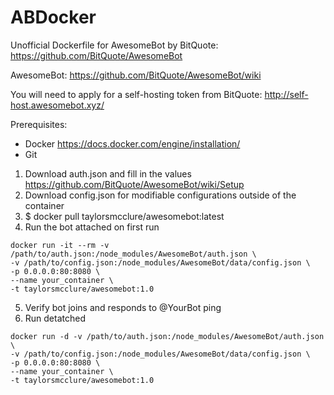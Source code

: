 # ABDocker
Unofficial Dockerfile for AwesomeBot by BitQuote: https://github.com/BitQuote/AwesomeBot

AwesomeBot: https://github.com/BitQuote/AwesomeBot/wiki

You will need to apply for a self-hosting token from BitQuote: http://self-host.awesomebot.xyz/

Prerequisites:
* Docker https://docs.docker.com/engine/installation/
* Git

1) Download auth.json and fill in the values https://github.com/BitQuote/AwesomeBot/wiki/Setup
2) Download config.json for modifiable configurations outside of the container
3) $ docker pull taylorsmcclure/awesomebot:latest
4) Run the bot attached on first run 
```
docker run -it --rm -v /path/to/auth.json:/node_modules/AwesomeBot/auth.json \
-v /path/to/config.json:/node_modules/AwesomeBot/data/config.json \
-p 0.0.0.0:80:8080 \
--name your_container \
-t taylorsmcclure/awesomebot:1.0
```
5) Verify bot joins and responds to @YourBot ping
6) Run detatched
```
docker run -d -v /path/to/auth.json:/node_modules/AwesomeBot/auth.json \
-v /path/to/config.json:/node_modules/AwesomeBot/data/config.json \
-p 0.0.0.0:80:8080 \
--name your_container \
-t taylorsmcclure/awesomebot:1.0
```
